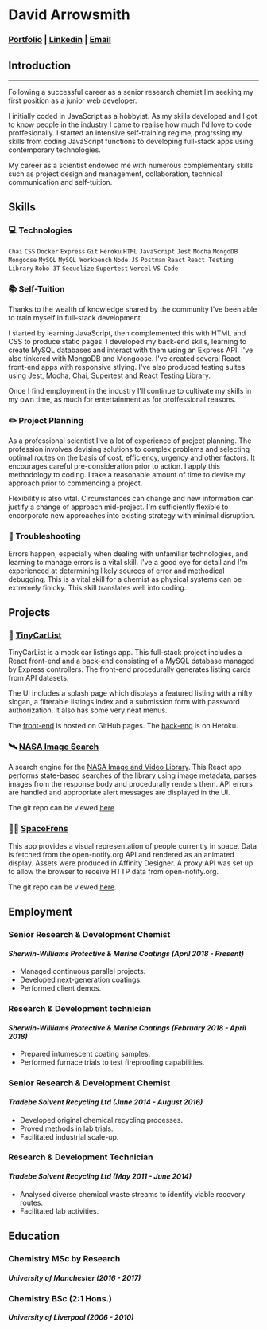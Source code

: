 # David Arrowsmith

### [Portfolio](https://gummicode.github.io/personal-profile-react/) | [Linkedin](https://www.linkedin.com/in/david-arrowsmith/) | [Email](dtarrowsmith@gmail.com)


## Introduction
---
Following a successful career as a senior research chemist
I’m seeking my first position as a junior web developer.

I initially coded in JavaScript as a hobbyist. As my skills developed and I got to know people in the industry I came to realise how much I'd love to code proffesionally. I started an intensive self-training regime, progrssing my skills from coding JavaScript functions to developing full-stack apps using contemporary technologies. 

My career as a scientist endowed me with numerous
complementary skills such as project design and management,
collaboration, technical communication and self-tuition.

## Skills

### 💻 Technologies

```Chai``` ```CSS``` ```Docker``` ```Express``` ```Git``` ```Heroku``` ```HTML``` ```JavaScript``` ```Jest``` ```Mocha``` ```MongoDB``` ```Mongoose``` ```MySQL``` ```MySQL Workbench``` ```Node.JS``` ```Postman``` ```React``` ```React Testing Library``` ```Robo 3T``` ```Sequelize``` ```Supertest``` ```Vercel``` ```VS Code```

### 📚 Self-Tuition

Thanks to the wealth of knowledge shared by the community I've been able to train myself in full-stack development. 

I started by learning JavaScript, then complemented this with HTML and CSS to produce static pages. I developed my back-end skills, learning to create MySQL databases and interact with them using an Express API. I've also tinkered with MongoDB and Mongoose. I've created several React front-end apps with responsive stlying. I've also produced testing suites using Jest, Mocha, Chai, Supertest and React Testing Library.

Once I find employment in the industry I'll continue to cultivate my skills in my own time, as much for entertainment as for proffessional reasons. 


### ✏️ Project Planning

As a professional scientist I've a lot of experience of project planning. The profession involves devising solutions to complex problems and selecting optimal routes on the basis of cost, efficiency, urgency and other factors. It encourages careful pre-consideration prior to action. I apply this methodology to coding. I take a reasonable amount of time to devise my approach prior to commencing a project.

Flexibility is also vital. Circumstances can change and new information can justify a change of approach mid-project. I'm sufficiently flexible to encorporate new approaches into existing strategy with minimal disruption.

### 🔬 Troubleshooting

Errors happen, especially when dealing with unfamiliar technologies, and learning to manage errors is a vital skill. I've a good eye for detail and I'm experienced at determining likely sources of error and methodical debugging. This is a vital skill for a chemist as physical systems can be extremely finicky. This skill translates well into coding.


## Projects

### 🚗 [TinyCarList](https://gummicode.github.io/tiny-car-list-app/#/)

TinyCarList is a mock car listings app. This full-stack project includes a React front-end and a back-end consisting of a MySQL database managed by Express controllers. The front-end procedurally generates listing cards from API datasets.

The UI includes a splash page which displays a featured listing with a nifty slogan, a filterable listings index and a submission form with password authorization. It also has some very neat menus.

The [front-end](https://github.com/GummiCode/tiny-car-list-app) is hosted on GitHub pages. The [back-end](https://github.com/GummiCode/tiny-car-list-api) is on Heroku.

### 🛰️ [NASA Image Search](https://gummicode.github.io/nasa-image-search/)

A search engine for the [NASA Image and Video Library](https://api.nasa.gov/). This React app performs state-based searches of the library using image metadata, parses images from the response body and procedurally renders them. API errors are handled and appropriate alert messages are displayed in the UI. 

The git repo can be viewed [here](https://github.com/gummicode/nasa-image-search).

### 👩‍🚀 [SpaceFrens](https://spacefrens.herokuapp.com/)

This app provides a visual representation of people currently in space. Data is fetched from the open-notify.org API and rendered as an animated display. Assets were produced in Affinity Designer. A proxy API was set up to allow the browser to receive HTTP data from open-notify.org.

The git repo can be viewed [here](https://github.com/GummiCode/spacefrens).


## Employment

### Senior Research & Development Chemist
#### *Sherwin-Williams Protective & Marine Coatings (April 2018 - Present)*

* Managed continuous parallel projects.
* Developed next-generation coatings.
* Performed client demos.

### Research & Development technician
#### *Sherwin-Williams Protective & Marine Coatings (February 2018 - April 2018)*

* Prepared intumescent coating samples.
* Performed furnace trials to test fireproofing
capabilities.

### Senior Research & Development Chemist
#### *Tradebe Solvent Recycling Ltd (June 2014 - August 2016)*

* Developed original chemical recycling processes. 
* Proved methods in lab trials.
* Facilitated industrial scale-up.

### Research & Development Technician
#### *Tradebe Solvent Recycling Ltd (May 2011 - June 2014)*

* Analysed diverse chemical waste streams to identify viable recovery routes.
* Facilitated lab activities.

## Education

### Chemistry MSc by Research
#### *University of Manchester (2016 - 2017)*

### Chemistry BSc (2:1 Hons.)
#### *University of Liverpool (2006 - 2010)*

